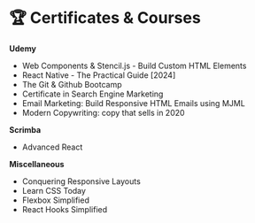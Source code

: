 # 🏆 Certificates & Courses

**Udemy**

- Web Components & Stencil.js - Build Custom HTML Elements
- React Native - The Practical Guide [2024]
- The Git & Github Bootcamp
- Certificate in Search Engine Marketing
- Email Marketing: Build Responsive HTML Emails using MJML
- Modern Copywriting: copy that sells in 2020

**Scrimba**

- Advanced React

**Miscellaneous**

- Conquering Responsive Layouts
- Learn CSS Today
- Flexbox Simplified
- React Hooks Simplified
